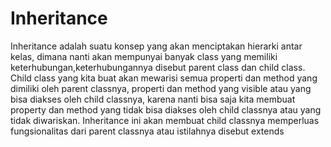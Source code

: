 # Inheritance
Inheritance adalah suatu konsep yang akan menciptakan hierarki antar kelas, dimana nanti akan mempunyai banyak class yang memiliki keterhubungan,keterhubungannya disebut parent class dan child class. Child class yang kita buat akan mewarisi semua properti dan method yang dimiliki oleh parent classnya, properti dan method yang visible atau yang bisa diakses oleh child classnya, karena nanti bisa saja kita membuat property dan method yang tidak bisa diakses oleh child classnya atau yang tidak diwariskan. Inheritance ini akan membuat child classnya memperluas fungsionalitas dari parent classnya atau istilahnya disebut extends
